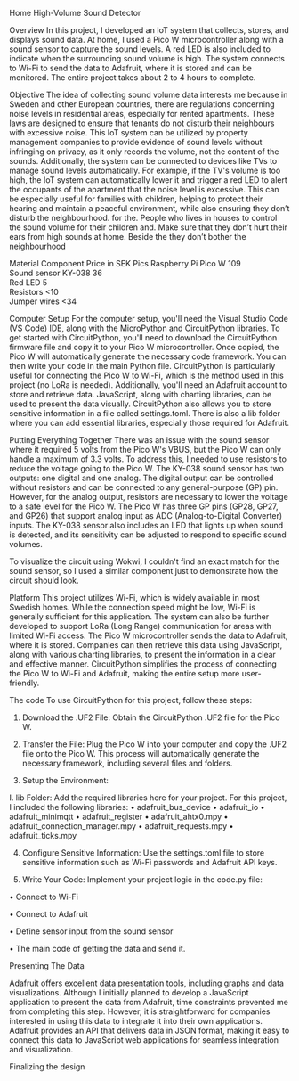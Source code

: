 Home High-Volume Sound Detector

Overview
In this project, I developed an IoT system that collects, stores, and displays sound data. At home, I used a Pico W microcontroller along with a sound sensor to capture the sound levels. A red LED is also included to indicate when the surrounding sound volume is high. The system connects to Wi-Fi to send the data to Adafruit, where it is stored and can be monitored. The entire project takes about 2 to 4 hours to complete.

Objective
The idea of collecting sound volume data interests me because in Sweden and other European countries, there are regulations concerning noise levels in residential areas, especially for rented apartments. These laws are designed to ensure that tenants do not disturb their neighbours with excessive noise. This IoT system can be utilized by property management companies to provide evidence of sound levels without infringing on privacy, as it only records the volume, not the content of the sounds.
Additionally, the system can be connected to devices like TVs to manage sound levels automatically. For example, if the TV's volume is too high, the IoT system can automatically lower it and trigger a red LED to alert the occupants of the apartment that the noise level is excessive. This can be especially useful for families with children, helping to protect their hearing and maintain a peaceful environment, while also ensuring they don’t disturb the neighbourhood.
for the. People who lives in houses to control the sound volume for their children and. Make sure that they don’t hurt their ears from high sounds at home. Beside the they don’t bother the neighbourhood

Material
Component	Price in SEK	Pics
Raspberry Pi Pico W	109	 
Sound sensor KY-038	36	 
Red LED	5	 
Resistors	<10	 
Jumper wires	<34	 


Computer Setup
For the computer setup, you'll need the Visual Studio Code (VS Code) IDE, along with the MicroPython and CircuitPython libraries. To get started with CircuitPython, you'll need to download the CircuitPython firmware file and copy it to your Pico W microcontroller. Once copied, the Pico W will automatically generate the necessary code framework. You can then write your code in the main Python file. CircuitPython is particularly useful for connecting the Pico W to Wi-Fi, which is the method used in this project (no LoRa is needed).
Additionally, you'll need an Adafruit account to store and retrieve data. JavaScript, along with charting libraries, can be used to present the data visually. CircuitPython also allows you to store sensitive information in a file called settings.toml. There is also a lib folder where you can add essential libraries, especially those required for Adafruit.



Putting Everything Together
There was an issue with the sound sensor where it required 5 volts from the Pico W's VBUS, but the Pico W can only handle a maximum of 3.3 volts. To address this, I needed to use resistors to reduce the voltage going to the Pico W. The KY-038 sound sensor has two outputs: one digital and one analog. The digital output can be controlled without resistors and can be connected to any general-purpose (GP) pin. However, for the analog output, resistors are necessary to lower the voltage to a safe level for the Pico W.
The Pico W has three GP pins (GP28, GP27, and GP26) that support analog input as ADC (Analog-to-Digital Converter) inputs. The KY-038 sensor also includes an LED that lights up when sound is detected, and its sensitivity can be adjusted to respond to specific sound volumes.

To visualize the circuit using Wokwi, I couldn't find an exact match for the sound sensor, so I used a similar component just to demonstrate how the circuit should look.












Platform
This project utilizes Wi-Fi, which is widely available in most Swedish homes. While the connection speed might be low, Wi-Fi is generally sufficient for this application. The system can also be further developed to support LoRa (Long Range) communication for areas with limited Wi-Fi access.
The Pico W microcontroller sends the data to Adafruit, where it is stored. Companies can then retrieve this data using JavaScript, along with various charting libraries, to present the information in a clear and effective manner. CircuitPython simplifies the process of connecting the Pico W to Wi-Fi and Adafruit, making the entire setup more user-friendly.

The code
To use CircuitPython for this project, follow these steps:
1.	Download the .UF2 File: Obtain the CircuitPython .UF2 file for the Pico W.

2.	Transfer the File: Plug the Pico W into your computer and copy the .UF2 file onto the Pico W. This process will automatically generate the necessary framework, including several files and folders.


3.	Setup the Environment:

I.	lib Folder: Add the required libraries here for your project. For this project, I included the following libraries:
•	adafruit_bus_device
•	adafruit_io
•	adafruit_minimqtt
•	adafruit_register
•	adafruit_ahtx0.mpy
•	adafruit_connection_manager.mpy
•	adafruit_requests.mpy
•	adafruit_ticks.mpy

4.	Configure Sensitive Information: Use the settings.toml file to store sensitive information such as Wi-Fi passwords and Adafruit API keys.

5.	Write Your Code: Implement your project logic in the code.py file: 

•	Connect to Wi-Fi 



•	Connect to Adafruit


•	Define sensor input from the sound sensor


•	The main code of getting the data and send it.

Presenting The Data
 


Adafruit offers excellent data presentation tools, including graphs and data visualizations. Although I initially planned to develop a JavaScript application to present the data from Adafruit, time constraints prevented me from completing this step. However, it is straightforward for companies interested in using this data to integrate it into their own applications. Adafruit provides an API that delivers data in JSON format, making it easy to connect this data to JavaScript web applications for seamless integration and visualization.

Finalizing the design


